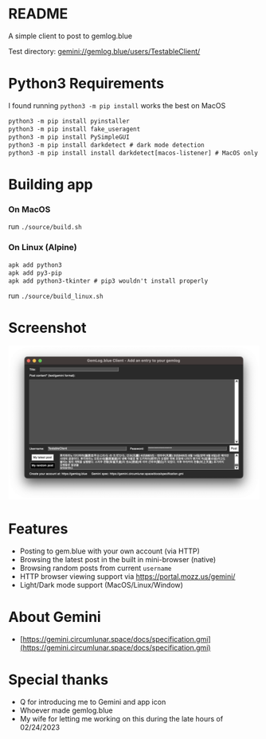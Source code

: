 # README

A simple client to post to gemlog.blue

Test directory: [gemini://gemlog.blue/users/TestableClient/](https://portal.mozz.us/gemini/gemlog.blue/users/TestableClient/)

# Python3 Requirements

I found running `python3 -m pip install` works the best on MacOS

```
python3 -m pip install pyinstaller
python3 -m pip install fake_useragent
python3 -m pip install PySimpleGUI
python3 -m pip install darkdetect # dark mode detection
python3 -m pip install install darkdetect[macos-listener] # MacOS only
```


# Building app

### On MacOS

run `./source/build.sh`


### On Linux (Alpine)

```
apk add python3
apk add py3-pip
apk add python3-tkinter # pip3 wouldn't install properly
```

run `./source/build_linux.sh` 

# Screenshot

<img width="881" alt="GemLogBlue client v0.6" src="https://github.com/jdriselvato/GemLog-Client/blob/main/Screenshots/v0.6.png?raw=true">

# Features

- Posting to gem.blue with your own account (via HTTP)
- Browsing the latest post in the built in mini-browser (native)
- Browsing random posts from current `username`
- HTTP browser viewing support via https://portal.mozz.us/gemini/
- Light/Dark mode support (MacOS/Linux/Window)

# About Gemini

- [https://gemini.circumlunar.space/docs/specification.gmi](https://gemini.circumlunar.space/docs/specification.gmi)

# Special thanks

- Q for introducing me to Gemini and app icon
- Whoever made gemlog.blue
- My wife for letting me working on this during the late hours of 02/24/2023